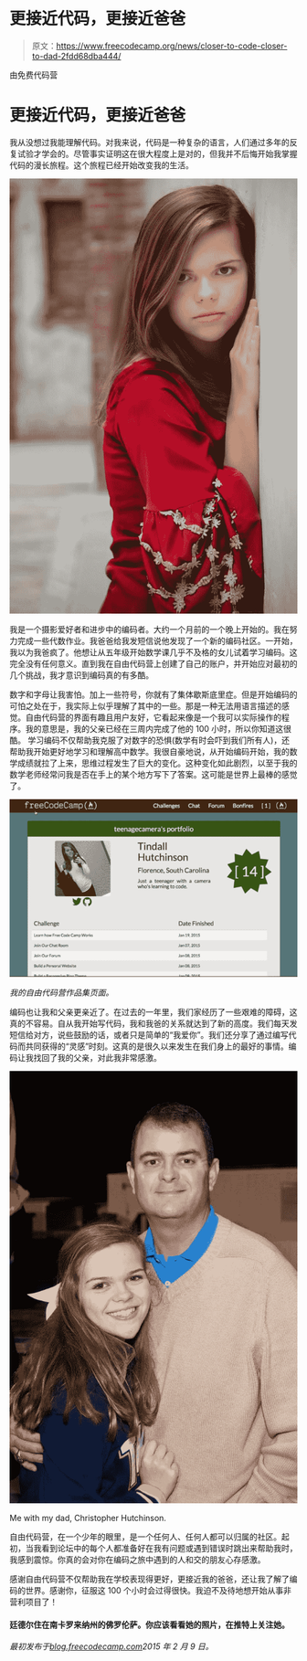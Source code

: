 # 更接近代码，更接近爸爸

> 原文：<https://www.freecodecamp.org/news/closer-to-code-closer-to-dad-2fdd68dba444/>

由免费代码营

# 更接近代码，更接近爸爸

我从没想过我能理解代码。对我来说，代码是一种复杂的语言，人们通过多年的反复试验才学会的。尽管事实证明这在很大程度上是对的，但我并不后悔开始我掌握代码的漫长旅程。这个旅程已经开始改变我的生活。

![0*4wKP4fJAZ0NvDg_A](img/c40d65f35a6f0e3c2d470130b3aa21f6.png)

我是一个摄影爱好者和进步中的编码者。大约一个月前的一个晚上开始的。我在努力完成一些代数作业。我爸爸给我发短信说他发现了一个新的编码社区。一开始，我以为我爸疯了。他想让从五年级开始数学课几乎不及格的女儿试着学习编码。这完全没有任何意义。直到我在自由代码营上创建了自己的账户，并开始应对最初的几个挑战，我才意识到编码真的有多酷。

数字和字母让我害怕。加上一些符号，你就有了集体歇斯底里症。但是开始编码的可怕之处在于，我实际上似乎理解了其中的一些。那是一种无法用语言描述的感觉。自由代码营的界面有趣且用户友好，它看起来像是一个我可以实际操作的程序。我的意思是，我的父亲已经在三周内完成了他的 100 小时，所以你知道这很酷。
学习编码不仅帮助我克服了对数字的恐惧(数学有时会吓到我们所有人)，还帮助我开始更好地学习和理解高中数学。我很自豪地说，从开始编码开始，我的数学成绩就拉了上来，思维过程发生了巨大的变化。这种变化如此剧烈，以至于我的数学老师经常问我是否在手上的某个地方写下了答案。这可能是世界上最棒的感觉了。

![0*ALRVogzpN_dIgdzf](img/b495339e5e918bafd714d709421de70e.png)

*我的自由代码营作品集页面。*

编码也让我和父亲更亲近了。在过去的一年里，我们家经历了一些艰难的障碍，这真的不容易。自从我开始写代码，我和我爸的关系就达到了新的高度。我们每天发短信给对方，说些鼓励的话，或者只是简单的“我爱你”。我们还分享了通过编写代码而共同获得的“灵感”时刻。这真的是很久以来发生在我们身上的最好的事情。编码让我找回了我的父亲，对此我非常感激。

![0*hGc4QgVQkFwxKOTo](img/4f3daccf0eca75468863ba288d31ee1b.png)

Me with my dad, Christopher Hutchinson.

自由代码营，在一个少年的眼里，是一个任何人、任何人都可以归属的社区。起初，当我看到论坛中的每个人都准备好在我有问题或遇到错误时跳出来帮助我时，我感到震惊。你真的会对你在编码之旅中遇到的人和交的朋友心存感激。

感谢自由代码营不仅帮助我在学校表现得更好，更接近我的爸爸，还让我了解了编码的世界。感谢你，征服这 100 个小时会过得很快。我迫不及待地想开始从事非营利项目了！

#### 廷德尔住在南卡罗来纳州的佛罗伦萨。你应该看看她的照片，在推特上关注她。

*最初发布于[blog.freecodecamp.com](http://blog.freecodecamp.com/2015_02_01_archive.html)2015 年 2 月 9 日。*